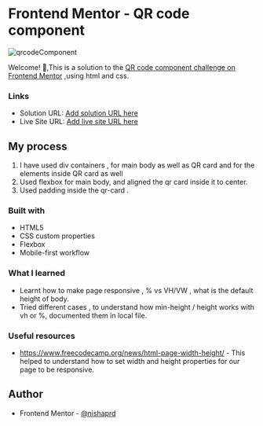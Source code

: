 # Frontend Mentor - QR code component

![qrcodeComponent](https://github.com/user-attachments/assets/f45a6d70-a365-48de-900c-bca6bc9c274b)

Welcome! 👋,This is a solution to the [QR code component challenge on Frontend Mentor](https://www.frontendmentor.io/challenges/qr-code-component-iux_sIO_H) ,using html and css. 

### Links

- Solution URL: [Add solution URL here](https://www.frontendmentor.io/solutions/qr-code-component-J7uCYBNQl6)
- Live Site URL: [Add live site URL here](https://nprd-qr-code-component.netlify.app/)

## My process
1) I have used div containers , for main body as well as QR card and for the elements inside QR card as well
2) Used flexbox for main body, and aligned the qr card inside it to center.
3) Used padding inside the qr-card .

### Built with

- HTML5 
- CSS custom properties
- Flexbox
- Mobile-first workflow

### What I learned

- Learnt how to make page responsive , % vs VH/VW , what is the default height of body. 
- Tried different cases , to understand how min-height / height works with vh or %, documented them in local file.

### Useful resources

- https://www.freecodecamp.org/news/html-page-width-height/ - This helped to understand how to set width and height properties for our page to be responsive.

## Author

- Frontend Mentor - [@nishaprd](https://www.frontendmentor.io/profile/nishaprd)


